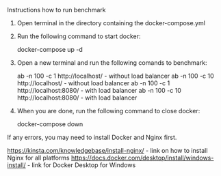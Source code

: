 Instructions how to run benchmark

1. Open terminal in the directory containing the docker-compose.yml
2. Run the following command to start docker:

	docker-compose up -d

3. Open a new terminal and run the following comands to benchmark:
	
	ab -n 100 -c 1 http://localhost/	- without load balancer
	ab -n 100 -c 10 http://localhost/	- without load balancer
	ab -n 100 -c 1 http://localhost:8080/	- with load balancer
	ab -n 100 -c 10 http://localhost:8080/	- with load balancer

4. When you are done, run the following command to close docker:

	docker-compose down

If any errors, you may need to install Docker and Nginx first.

https://kinsta.com/knowledgebase/install-nginx/     - link on how to install Nginx for all platforms
https://docs.docker.com/desktop/install/windows-install/	- link for Docker Desktop for Windows

